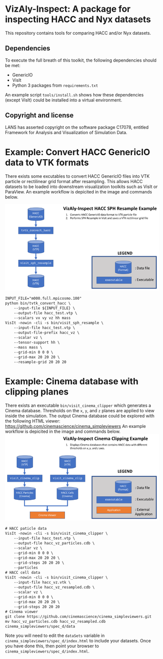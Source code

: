 # VizAly-Inspect: A package for inspecting HACC and Nyx datasets

This repository contains tools for comparing HACC and/or Nyx datasets.

## Dependencies

To execute the full breath of this toolkit, the following dependencies should be met:
  * GenericIO
  * VisIt
  * Python 3 packages from ``requirements.txt``

An example script ``tools/install.sh`` shows how these dependencies (except VisIt) could be installed into a virtual environment.

## Copyright and license
LANS has asserted copyright on the software package C17078, entitled Framework for Analysis and Visualization of Simulation Data.

# Example: Convert HACC GenericIO data to VTK formats

There exists some excutables to convert HACC GenericIO files into VTK particle or rectilinear grid format after resampling.
This allows HACC datasets to be loaded into downstream visualization toolkits such as VisIt or ParaView.
An example workflow is depicited in the image and commands below.

![workflow_convert](docs/workflow_convert.png)
```
INPUT_FILE="m000.full.mpicosmo.100"
python bin/tvtk_convert_hacc \
    --input-file ${INPUT_FILE} \
    --output-file hacc_test.vtp \
    --scalars vx vy vz hh mass
VisIt -nowin -cli -s bin/visit_sph_resample \
    --input-file hacc_test.vtp \
    --output-file-prefix hacc_vz \
    --scalar vz \
    --tensor-support hh \
    --mass mass \
    --grid-min 0 0 0 \
    --grid-max 20 20 20 \
    --resample-grid 20 20 20
```

# Example: Cinema database with clipping planes

There exists an executable ``bin/visit_cinema_clipper`` which generates a Cinema database.
Thresholds on the ``x``, ``y``, and ``z`` planes are applied to view inside the simulation.
The output Cinema database could be explored with the following HTML viewer: https://github.com/cinemascience/cinema_simpleviewers
An example workflow is depicited in the image and commands below.
![workflow_cinema_clipper](docs/workflow_cinema_clipper.png)
```
# HACC paticle data
VisIt -nowin -cli -s bin/visit_cinema_clipper \
    --input-file hacc_test.vtp \
    --output-file hacc_vz_particles.cdb \
    --scalar vz \
    --grid-min 0 0 0 \
    --grid-max 20 20 20 \
    --grid-steps 20 20 20 \
    --particles
# HACC cell data
VisIt -nowin -cli -s bin/visit_cinema_clipper \
    --input-file hacc_vz.vtk \
    --output-file hacc_vz_resampled.cdb \
    --scalar vz \
    --grid-min 0 0 0 \
    --grid-max 20 20 20 \
    --grid-steps 20 20 20
# Cinema viewer
git clone https://github.com/cinemascience/cinema_simpleviewers.git
mv hacc_vz_particles.cdb hacc_vz_resampled.cdb cinema_simpleviewers/spec_d/data
```
Note you will need to edit the ``dataSets`` variable in ``cinema_simpleviewers/spec_d/index.html`` to include your datasets.
Once you have done this, then point your browser to ``cinema_simpleviewers/spec_d/index.html``.
